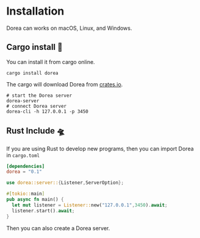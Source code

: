 # Installation

Dorea can works on macOS, Linux, and Windows.

## Cargo install 🎯

You can install it from cargo online.

```shell
cargo install dorea
```

The cargo will download Dorea from [crates.io](https://crates.io/crates/dorea).

```shell
# start the Dorea server
dorea-server
# connect Dorea server
dorea-cli -h 127.0.0.1 -p 3450
```



## Rust Include 🛸

If you are using Rust to develop new programs, then you can import Dorea in `cargo.toml`

```toml
[dependencies]
dorea = "0.1"
```

```rust
use dorea::server::{Listener,ServerOption};

#[tokio::main]
pub async fn main() {
  let mut listener = Listener::new("127.0.0.1",3450).await;
  listener.start().await;
}
```

Then you can also create a Dorea server.